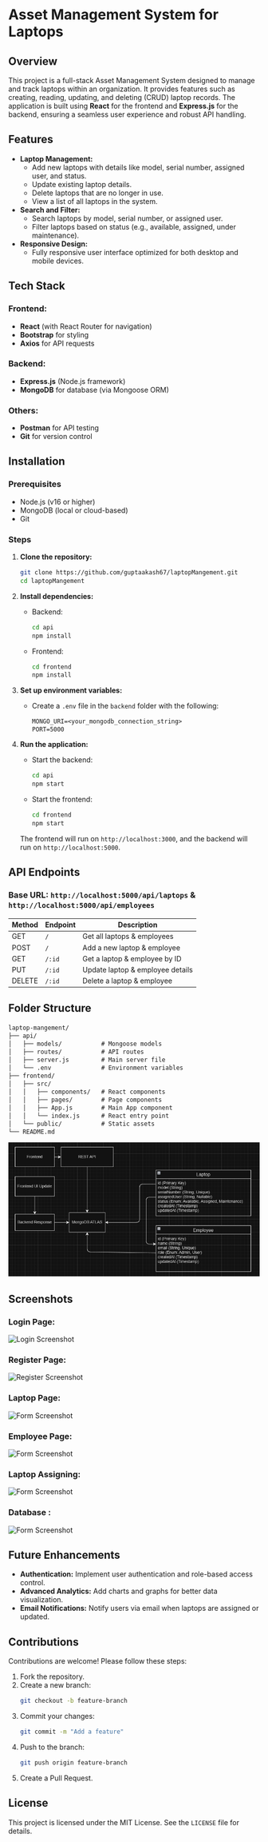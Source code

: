 # Asset Management System for Laptops

## Overview
This project is a full-stack Asset Management System designed to manage and track laptops within an organization. It provides features such as creating, reading, updating, and deleting (CRUD) laptop records. The application is built using **React** for the frontend and **Express.js** for the backend, ensuring a seamless user experience and robust API handling.

## Features
- **Laptop Management:**
  - Add new laptops with details like model, serial number, assigned user, and status.
  - Update existing laptop details.
  - Delete laptops that are no longer in use.
  - View a list of all laptops in the system.
- **Search and Filter:**
  - Search laptops by model, serial number, or assigned user.
  - Filter laptops based on status (e.g., available, assigned, under maintenance).
- **Responsive Design:**
  - Fully responsive user interface optimized for both desktop and mobile devices.

## Tech Stack
### Frontend:
- **React** (with React Router for navigation)
- **Bootstrap** for styling
- **Axios** for API requests

### Backend:
- **Express.js** (Node.js framework)
- **MongoDB** for database (via Mongoose ORM)

### Others:
- **Postman** for API testing
- **Git** for version control

## Installation
### Prerequisites
- Node.js (v16 or higher)
- MongoDB (local or cloud-based)
- Git

### Steps
1. **Clone the repository:**
   ```bash
   git clone https://github.com/guptaakash67/laptopMangement.git
   cd laptopMangement
   ```

2. **Install dependencies:**
   - Backend:
     ```bash
     cd api
     npm install
     ```
   - Frontend:
     ```bash
     cd frontend
     npm install
     ```

3. **Set up environment variables:**
   - Create a `.env` file in the `backend` folder with the following:
     ```env
     MONGO_URI=<your_mongodb_connection_string>
     PORT=5000
     ```

4. **Run the application:**
   - Start the backend:
     ```bash
     cd api
     npm start
     ```
   - Start the frontend:
     ```bash
     cd frontend
     npm start
     ```
   The frontend will run on `http://localhost:3000`, and the backend will run on `http://localhost:5000`.

## API Endpoints
### Base URL: `http://localhost:5000/api/laptops` & `http://localhost:5000/api/employees`

| Method | Endpoint          | Description                            |
|--------|-------------------|----------------------------------------|
| GET    | `/`               | Get all laptops  & employees           |
| POST   | `/`               | Add a new laptop & employee            |
| GET    | `/:id`            | Get a laptop & employee  by ID         |
| PUT    | `/:id`            | Update laptop & employee  details      |
| DELETE | `/:id`            | Delete a laptop & employee             |

## Folder Structure
```
laptop-mangement/
├── api/
│   ├── models/           # Mongoose models
│   ├── routes/           # API routes
│   ├── server.js         # Main server file
│   └── .env              # Environment variables
├── frontend/
│   ├── src/
│   │   ├── components/   # React components
│   │   ├── pages/        # Page components
│   │   ├── App.js        # Main App component
│   │   └── index.js      # React entry point
│   └── public/           # Static assets
└── README.md
```

![Flow Diagram](https://github.com/ps3coder/Project_images_url/blob/main/Screenshot%202024-12-13%20221622.png)



## Screenshots
### Login Page:
![Login Screenshot](<img width="1366" height="768" alt="image" src="https://github.com/user-attachments/assets/ef95663a-59ce-43b1-834f-f6b94bd8a553" />
)

### Register Page:
![Register Screenshot](<img width="1366" height="768" alt="image" src="https://github.com/user-attachments/assets/f5c230c5-6973-484e-8ea6-72522aacb2fe" />
)

### Laptop Page:
![Form Screenshot](<img width="1366" height="768" alt="image" src="https://github.com/user-attachments/assets/8e9a214b-41ba-473d-a96a-628722403882" />
)

### Employee Page:
![Form Screenshot](<img width="1366" height="768" alt="image" src="https://github.com/user-attachments/assets/3bb9a171-2fff-4be9-a865-e50301ca1186" />
)

### Laptop Assigning:
![Form Screenshot](<img width="893" height="324" alt="image" src="https://github.com/user-attachments/assets/e1641496-d0de-4726-9536-45c4888997fb" />
)

### Database :
![Form Screenshot](<img width="1366" height="768" alt="image" src="https://github.com/user-attachments/assets/49a85d68-7ef3-4235-bed6-d26eed3d25ee" />
)

## Future Enhancements
- **Authentication:** Implement user authentication and role-based access control.
- **Advanced Analytics:** Add charts and graphs for better data visualization.
- **Email Notifications:** Notify users via email when laptops are assigned or updated.

## Contributions
Contributions are welcome! Please follow these steps:
1. Fork the repository.
2. Create a new branch:
   ```bash
   git checkout -b feature-branch
   ```
3. Commit your changes:
   ```bash
   git commit -m "Add a feature"
   ```
4. Push to the branch:
   ```bash
   git push origin feature-branch
   ```
5. Create a Pull Request.

## License
This project is licensed under the MIT License. See the `LICENSE` file for details.


